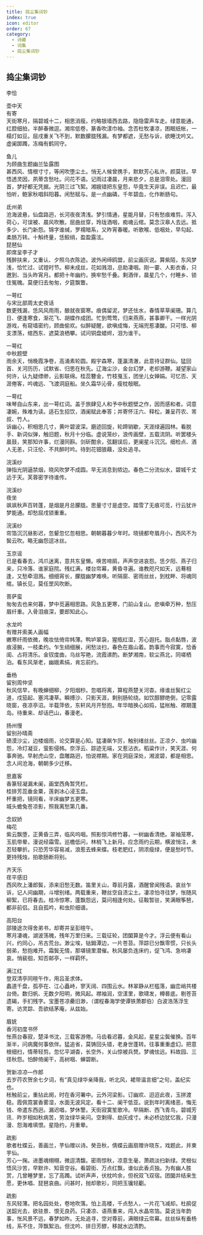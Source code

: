 ```yaml
---
title: 捣尘集词钞
index: true
icon: editor
order: 67
category:
  - 诗藏
  - 词集
  - 捣尘集词钞
---
```


## 捣尘集词钞  

李恰  
  
壶中天  
有寄  
天街寒月，隔碧城十二，相思消瘦。约略银墙西去路，隐隐雷声车走。绿意能通，红腔细拍，半醉春微逗。湘帘低卷，篆香吹漾巾袖。念否杜牧凄凉，困眠纸帐，一榻灯如豆。屈戌重关飞不到，默数朦胧残漏。有梦都遮，无愁与诉，欲睡沈吟又。虚阑踯躅，冻梅有鹤同守。  
  
鱼儿  
为顾曲生题幽兰坠露图  
甚西风、情根寸寸，等闲吹堕尘土。悄无人候曾携手，默默芳心私许。颜莫驻。早悟透灵因，夙蒂含愁吐。问花不语。记雨过凄晨，月来悲夕，总是泪零处。漫回首，梦好都无凭据。光阴三过飞絮。湘娥错把东皇怨，毕竟生天非误。且迟伫，最怕听，鲍家秋唱斜阳暮。闲愁赋与。是一点幽磷，千年碧血，化作断肠句。  
  
氐州弟  
沧海波悬，仙盘路迥，长河夜夜清浅。梦引情通，星能月替，只有愁痕难剪。泻入荷心，可误被、晨风吹散。屈曲丝穿，玲珑酒咽，痴魂云绾。莫念汉皋人去远。抵多少、长门新怨。锦字谁缄，罗襦暗系，又昨宵春暖。听歌喉、低咽处，早勾起、柔肠万转。十斛终量，恁鲛绡，盈盈露泫。  
琵琶仙  
即席呈李子才  
残醉扶来，又重认、夕照乌衣陈迹。波外闲缔鸥盟，前尘画灰说。算紫陌，东风梦浅，恰忙过、试镫时节。柳未成丝，花如溅泪，总助凄咽。刚一霎、人影衣香，只邀到、当头昨宵月。都把十年幽约，换牢愁千叠。剩酒伴，晨星几个，付睡乡、锁住冤魄。莫便归去匆匆，夕筵飘瞥。  
  
一萼红  
与宋比部周太史夜话  
数更残漏，恁风风雨雨，酿就夜窗寒。痕偶留泥，梦还怯水，春情草草阑珊。算几日、便逢寒食，渐花飞、胡蝶作成团。忙到莺莺，归来燕燕，甚事卿干。一样光阴游戏，有窥墙密约，顾曲偷欢。似醉疑醒，欲嗔成悔，无端兜惹凄酸。只可惜、柳支漂荡，绾西东、遮莫浪栖攀。试问铜盘蜡烬，泪为谁干。  
  
一萼红  
中秋题壁  
雨余天，悄晚霞净卷，高涌素轮圆。殿宇森寒，蓬瀛清澈，此意待证群仙。猛回首、关河历历，试默省、归思在秋先。辽海尘沙，金台幻梦，老却游鞭。凝望家山何许，认九疑缥缈，云影联绵。桂蕊簪金，竹枝戛玉，团坐儿女婵娟。可忆否、天涯倦客，吟魂远、飞渡洞庭船。坐久霜华沁骨，瘦枕攲眠。  
  
一萼红  
味琴自山东来，出一萼红词。盖于旅肆见人和予中秋题壁之作，因而感和者。词意凄婉，殊难为读。适石生招饮，酒阑赋此奉答；并寄怀汪六、释松，兼呈荇农、芾叔、竹人。  
诉幽心，积相思几寸，黄叶碧波深。磨迹回旋，轮蹄销歇，天涯绿遍园林。看脱手、新词似弹，触旧题，秋月十分临。虚说笼纱，浪传画壁，五载流阴。听罢楼头晨鼓，笑那知许事，烂漫同斟。剑斫酣余，弦翻误后，更阑星斗沉沉。细检点、酒人无恙，只汪伦、不共醉时吟。待到花钿狼藉，没处追寻。  
  
浣溪纱  
弹指光阴逼禁烟，晓风吹梦不成圆。早无消息到侬边。春色二分流似水，碧城千丈远于天。芙蓉密字待谁传。  
  
浣溪纱  
夜坐  
飒飒秋声百转蓬，是烟是月总朦胧。思量寸寸是虚空。踏雪了无痕可觅，行云犹许梦能通。却愁屈戌锁重重。  
  
浣溪纱  
帘箔沉沉昼影迟，忽颦忽忆忽相思。朝朝暮暮少年时。晓镜都夸眉月小，西风不为鬓云吹。略无幽怨逗冰丝。  
  
玉京谣  
已是看春去，鸿爪迷离，意共东皇懒。唤苦啼鹃，声声空进哀怨。恁夕阳、燕子归来，只冷落、谁家庭院。残红满，楼台帘幕，黄昏寻遍。谁教咫尺如天，远蓦相逢，又愁牵泪溅。细细宵长，朦胧幽梦难唤。听隔窗、密雨丝丝，到枕畔、将魂同绾。镇长见，莫任罡风吹断。  
  
菩萨蛮  
匆匆去也来何暮，梦中觅遍相思路。风急五更寒，门前山复山。悲嗔牵万种，愁压眉纤重。入骨泪痕深，要郎知此心。  
  
水龙吟  
有赠并索美人画幅  
嫩寒纤雨依微，晚妆怯倚帘帏薄。鸭垆翠袅，猩瓶红湿，芳心遐托。脂点黏唇，波痕浸腕，一枝柔约。乍生绡细展，闲愁淡扫，春色在眉山着。韵事而今寂寞，恰香闺、占将清乐。金钗度曲，乌丝写艳，流霞递酌。断梦湘南，软尘燕北，同嗟栖泊。看东风渐老，幽娥素绢，肯忘前约。  
  
垂杨  
留别周仲坚  
秋风信早，有晚蝉细柳，夕阳烟杪。忽唱将离，算程燕楚关河杳。缘谁丝鬓红尘道，戍笳起、塞鸿凄草。瞬搏沙、只影天涯，剩别肠轮绕。如饮醇醪绝倒，记零露晓窗，夜凉亭沼。半载萍依，东轩风月开愁抱。年华暗换心如捣，猛枨触、襟期蓬岛。待重来、却话巴山，春漫老。  
  
扬州慢  
留别孙晴斋  
碛漠沙尘，边楼烟雨，论交算是心知。猛凄飙乍厉，触别绪丝丝。正凉夕、虫吟幽怨，冷灯凝豆，萤影侵帏。奈浮云、踪迹无端，又惹沾衣。稻粱作计，笑天涯、何事奔驰。早射虎山空，盘雕路迥，怕说襟期。家在洞庭深处，湘波碧，都是相思。念人间沧海，朝朝多少迁移。  
  
思嘉客  
香篆轻凝漏未阑，画堂西角暂凭栏。  
桂排芳蕊垂金粟，莲剥冰心浸玉盘。  
杯重把，镜同看，半床幽梦五更寒。  
城头蟾兔苍凉影，照我离愁第几番。  
  
念奴娇  
梅花  
紫云飘堕，正黄昏三弄，临风呜咽。照影惊鸿修竹暮，一树幽香清绝。翠袖笼寒，玉肌带晕，漫说经霜雪。巡檐低问，林梢飞上新月。应念雨约云期，横波悄注，未忍轻攀折。只恐芳华容易减，浪惹去蜂来蝶。枝老肥红，阴浓瘦绿，便是愁时节。更持残烛，拍歌肠断将别。  
  
齐天乐  
荏平感旧  
西风吹上潘郎鬓，添来旧愁无数。笛里关山，尊前月露，酒醒曾闻残语。哀丝乍诉，记人间幽期，斗增别绪。两载重来，鞭丝空自渍尘土。凄凉怕寻往梦，怅随风柳絮，已将春去。桂冷惊寒，蓬飘怨远，莫问相逢何处。征鞍暂驻，笑满眼筝琶，都非前侣。且自孤吟，和虫阶细谱。  
  
高阳台  
邵陵途次得舍弟书，却寄并呈彭暄午。  
寒月凄魂，湖波荡魄，残年万里归来。三载征轮，团圞算是今才。浮云便有看山兴，约同心，吊古荒台。渺尘埃，钴鉧潭边，一片苍苔。萍踪已分飘零惯，只长头弱弟，愁抱难开。霜鬓无情，那堪镜里潜催。秋风屡负连床约，促飞鸿、急响凄哀。悄裴徊，知否邮亭，一样羁怀。  
  
满江红  
登双清亭同暄午作，用吕圣求体。  
蠡道千盘，孤亭在、江心矗峙，寥天阔、四围云水。林翠静从栏槛落，幽峦峭共楼台倚。数归帆、无数夕阳明，微风起。襟袖润，空漾里，歌啸发，樽晷底。剔苍苔遗碣，手扪残字。宝墨苍凉罍旧渺，（谓程春海学使谭铁萧郡伯）白波浩荡浮生寄。访灵踪、吾欲结茅庵，从兹始。  
  
眉妩  
香河初度书怀  
怅燕台春寂，楚泽书沈，三载客游倦。马齿看迟暮，金风起，星星尘鬓催换。百年渐半，问病魔何事依伴。猛追省，莫铸回头错，老身世蓬转。往事重重虚幻。把意根细扫，情蒂轻剪。忽忆平湖杳，长空外，关山惊被兵燹。梦魂怯远。料故园、三径秋怨。怕醉倚阑干，高树咽、蝉碧断。  
  
贺新凉凉—作郎  
去岁荇农贺余七夕词，有“真见绿华亲降我，听北风，裙带温言细”之句，盖纪实也。  
枨触前尘，重拈此阕，时在香河署中。云外河梁影。订幽欢、迢迢此夜，玉拼渡稳。霞佩霓裳香雾湿，水面无波风定。看十二、阑干低亚。说到年时离绪恶，悔无钱、帝遣东西迥。漏迟唱，梦休警。天街寂寞笙歌冷。早隔断、西飞青鸟，碧城芳讯．昨岁相如秋病苦，劳汝绿华亲问。空剩得、劫灰成寸。未必桥边犹忆我，只漫漫、怨海难填恨。星隐约，月重晕。  
  
疏影  
歌者杜蝶云，善画兰，芋仙赠以诗。癸丑秋，倩蝶云画扇赠许晓东，戏题此，并柬芋仙。  
芳心一掬。进墨魂栩栩，微逗清馥。密雨惊秋，凉意生毫，萧疏淡扫新绿。灵根似悟风沙苦，早默许、知音空谷。看碧街、万点红飘，谁似此香贞独。为有幽人胜赏，几曾睡梦里，忘了高躅。试听声声，伏枕吟余，但祝双飞双宿。团圞并结来生愿，更休唱、琵琶哀曲。问甚时，抛却歌衫，同把玉镵轻劚。  
  
疏影  
东风轻薄。把名园处处，卷地吹落。怕上高楼，千点愁人，一片花飞减却。杜鹃促送韶光去，欲驻景、恨无良药。只凄凉、语燕重来，闯入水晶帘箔。莫说当年韵事，怅风景不远，春梦如昨。无处追寻，空对尊前，满眼绿云帘幕。丝丝纵有垂杨线，系不住，萍飘絮泊。但沈吟、排日芳醪，移就水边清酌。  
